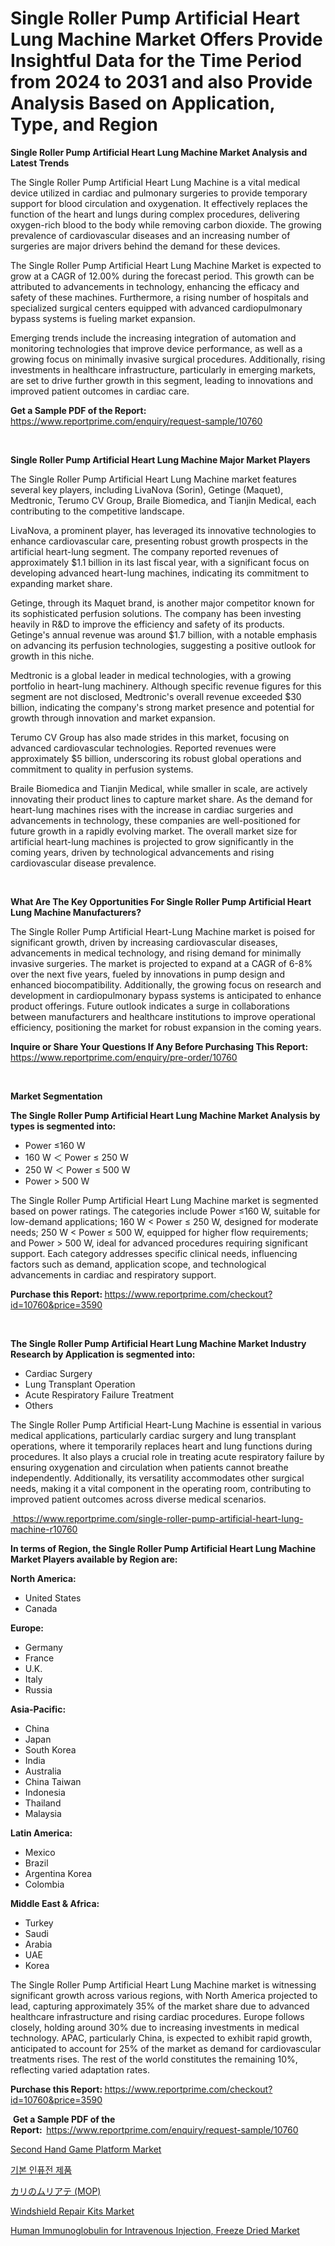 <p><h1>Single Roller Pump Artificial Heart Lung Machine Market Offers Provide Insightful Data for the Time Period from 2024 to 2031 and also Provide Analysis Based on Application, Type, and Region</h1></p><p><strong>Single Roller Pump Artificial Heart Lung Machine Market Analysis and Latest Trends</strong></p>
<p><p>The Single Roller Pump Artificial Heart Lung Machine is a vital medical device utilized in cardiac and pulmonary surgeries to provide temporary support for blood circulation and oxygenation. It effectively replaces the function of the heart and lungs during complex procedures, delivering oxygen-rich blood to the body while removing carbon dioxide. The growing prevalence of cardiovascular diseases and an increasing number of surgeries are major drivers behind the demand for these devices.</p><p>The Single Roller Pump Artificial Heart Lung Machine Market is expected to grow at a CAGR of 12.00% during the forecast period. This growth can be attributed to advancements in technology, enhancing the efficacy and safety of these machines. Furthermore, a rising number of hospitals and specialized surgical centers equipped with advanced cardiopulmonary bypass systems is fueling market expansion. </p><p>Emerging trends include the increasing integration of automation and monitoring technologies that improve device performance, as well as a growing focus on minimally invasive surgical procedures. Additionally, rising investments in healthcare infrastructure, particularly in emerging markets, are set to drive further growth in this segment, leading to innovations and improved patient outcomes in cardiac care.</p></p>
<p><strong>Get a Sample PDF of the Report:&nbsp;</strong> <a href="https://www.reportprime.com/enquiry/request-sample/10760">https://www.reportprime.com/enquiry/request-sample/10760</a></p>
<p>&nbsp;</p>
<p><strong>Single Roller Pump Artificial Heart Lung Machine Major Market Players</strong></p>
<p><p>The Single Roller Pump Artificial Heart Lung Machine market features several key players, including LivaNova (Sorin), Getinge (Maquet), Medtronic, Terumo CV Group, Braile Biomedica, and Tianjin Medical, each contributing to the competitive landscape.</p><p>LivaNova, a prominent player, has leveraged its innovative technologies to enhance cardiovascular care, presenting robust growth prospects in the artificial heart-lung segment. The company reported revenues of approximately $1.1 billion in its last fiscal year, with a significant focus on developing advanced heart-lung machines, indicating its commitment to expanding market share.</p><p>Getinge, through its Maquet brand, is another major competitor known for its sophisticated perfusion solutions. The company has been investing heavily in R&D to improve the efficiency and safety of its products. Getinge's annual revenue was around $1.7 billion, with a notable emphasis on advancing its perfusion technologies, suggesting a positive outlook for growth in this niche.</p><p>Medtronic is a global leader in medical technologies, with a growing portfolio in heart-lung machinery. Although specific revenue figures for this segment are not disclosed, Medtronic's overall revenue exceeded $30 billion, indicating the company's strong market presence and potential for growth through innovation and market expansion.</p><p>Terumo CV Group has also made strides in this market, focusing on advanced cardiovascular technologies. Reported revenues were approximately $5 billion, underscoring its robust global operations and commitment to quality in perfusion systems.</p><p>Braile Biomedica and Tianjin Medical, while smaller in scale, are actively innovating their product lines to capture market share. As the demand for heart-lung machines rises with the increase in cardiac surgeries and advancements in technology, these companies are well-positioned for future growth in a rapidly evolving market. The overall market size for artificial heart-lung machines is projected to grow significantly in the coming years, driven by technological advancements and rising cardiovascular disease prevalence.</p></p>
<p>&nbsp;</p>
<p><strong>What Are The Key Opportunities For Single Roller Pump Artificial Heart Lung Machine Manufacturers?</strong></p>
<p><p>The Single Roller Pump Artificial Heart-Lung Machine market is poised for significant growth, driven by increasing cardiovascular diseases, advancements in medical technology, and rising demand for minimally invasive surgeries. The market is projected to expand at a CAGR of 6-8% over the next five years, fueled by innovations in pump design and enhanced biocompatibility. Additionally, the growing focus on research and development in cardiopulmonary bypass systems is anticipated to enhance product offerings. Future outlook indicates a surge in collaborations between manufacturers and healthcare institutions to improve operational efficiency, positioning the market for robust expansion in the coming years.</p></p>
<p><strong>Inquire or Share Your Questions If Any Before Purchasing This Report:</strong> <a href="https://www.reportprime.com/enquiry/pre-order/10760">https://www.reportprime.com/enquiry/pre-order/10760</a></p>
<p>&nbsp;</p>
<p><strong>Market Segmentation</strong></p>
<p><strong>The Single Roller Pump Artificial Heart Lung Machine Market Analysis by types is segmented into:</strong></p>
<p><ul><li>Power ≤160 W</li><li>160 W ＜ Power ≤ 250 W</li><li>250 W ＜ Power ≤ 500 W</li><li>Power > 500 W</li></ul></p>
<p><p>The Single Roller Pump Artificial Heart Lung Machine market is segmented based on power ratings. The categories include Power ≤160 W, suitable for low-demand applications; 160 W < Power ≤ 250 W, designed for moderate needs; 250 W < Power ≤ 500 W, equipped for higher flow requirements; and Power > 500 W, ideal for advanced procedures requiring significant support. Each category addresses specific clinical needs, influencing factors such as demand, application scope, and technological advancements in cardiac and respiratory support.</p></p>
<p><strong>Purchase this Report:&nbsp;</strong><a href="https://www.reportprime.com/checkout?id=10760&price=3590">https://www.reportprime.com/checkout?id=10760&price=3590</a></p>
<p>&nbsp;</p>
<p><strong>The Single Roller Pump Artificial Heart Lung Machine Market Industry Research by Application is segmented into:</strong></p>
<p><ul><li>Cardiac Surgery</li><li>Lung Transplant Operation</li><li>Acute Respiratory Failure Treatment</li><li>Others</li></ul></p>
<p><p>The Single Roller Pump Artificial Heart-Lung Machine is essential in various medical applications, particularly cardiac surgery and lung transplant operations, where it temporarily replaces heart and lung functions during procedures. It also plays a crucial role in treating acute respiratory failure by ensuring oxygenation and circulation when patients cannot breathe independently. Additionally, its versatility accommodates other surgical needs, making it a vital component in the operating room, contributing to improved patient outcomes across diverse medical scenarios.</p></p>
<p><a href="https://www.reportprime.com/single-roller-pump-artificial-heart-lung-machine-r10760">&nbsp;https://www.reportprime.com/single-roller-pump-artificial-heart-lung-machine-r10760</a></p>
<p><strong>In terms of Region, the Single Roller Pump Artificial Heart Lung Machine Market Players available by Region are:</strong></p>
<p>
    <p> <strong> North America: </strong>
        <ul>
            <li>United States</li>
            <li>Canada</li>
        </ul>
        </p> 
    <p> <strong> Europe: </strong>
        <ul>
            <li>Germany</li>
            <li>France</li>
            <li>U.K.</li>
            <li>Italy</li>
            <li>Russia</li>
        </ul>
        </p> 
    <p> <strong> Asia-Pacific: </strong>
        <ul>
            <li>China</li>
            <li>Japan</li>
            <li>South Korea</li>
            <li>India</li>
            <li>Australia</li>
            <li>China Taiwan</li>
            <li>Indonesia</li>
            <li>Thailand</li>
            <li>Malaysia</li>
        </ul>
        </p> 
    <p> <strong> Latin America: </strong>
        <ul>
            <li>Mexico</li>
            <li>Brazil</li>
            <li>Argentina Korea</li>
            <li>Colombia</li>
        </ul>
        </p> 
    <p> <strong> Middle East & Africa: </strong>
        <ul>
            <li>Turkey</li>
            <li>Saudi</li>
            <li>Arabia</li>
            <li>UAE</li>
            <li>Korea</li>
        </ul>
    </p>
    </p>
<p><p>The Single Roller Pump Artificial Heart Lung Machine market is witnessing significant growth across various regions, with North America projected to lead, capturing approximately 35% of the market share due to advanced healthcare infrastructure and rising cardiac procedures. Europe follows closely, holding around 30% due to increasing investments in medical technology. APAC, particularly China, is expected to exhibit rapid growth, anticipated to account for 25% of the market as demand for cardiovascular treatments rises. The rest of the world constitutes the remaining 10%, reflecting varied adaptation rates.</p></p>
<p><strong>Purchase this Report: </strong><a href="https://www.reportprime.com/checkout?id=10760&price=3590">https://www.reportprime.com/checkout?id=10760&price=3590</a></p>
<p>&nbsp;<strong>Get a Sample PDF of the Report:&nbsp;&nbsp;</strong><a href="https://www.reportprime.com/enquiry/request-sample/10760">https://www.reportprime.com/enquiry/request-sample/10760</a></p>
<p><strong></strong></p>
<p><p><a href="https://medium.com/@joeyojholms59/second-hand-game-platform-market-evolution-global-trends-and-regional-dynamics-2024-2031-5de141ae7397">Second Hand Game Platform Market</a></p><p><a href="https://medium.com/@avaoneill70/%EC%84%B8%EA%B3%84-basic-infusion-products-market-%EC%9D%80-2024%EC%97%90%EC%84%9C-2031%EB%A1%9C-%EC%97%B0%ED%8F%89%EA%B7%A0-%EC%A6%9D%EA%B0%80%EC%9C%A8%EC%9D%84-%EB%B3%B4%EC%9D%BC-%EA%B2%83%EC%9C%BC%EB%A1%9C-%EC%98%88%EC%83%81%EB%90%A9%EB%8B%88%EB%8B%A4-e281a3b4a7a3">기본 인퓨전 제품</a></p><p><a href="https://medium.com/@adfwe254/muriate-of-potash-mop-market-%E3%81%AE%E3%82%B0%E3%83%AD%E3%83%BC%E3%83%90%E3%83%AB%E5%B8%82%E5%A0%B4%E6%A6%82%E8%A6%81%E3%81%AF-%E4%B8%96%E7%95%8C%E3%81%8A%E3%82%88%E3%81%B3%E4%B8%BB%E8%A6%81%E5%B8%82%E5%A0%B4%E3%81%AB%E3%81%8A%E3%81%91%E3%82%8B%E6%A5%AD%E7%95%8C%E3%81%AB%E5%BD%B1%E9%9F%BF%E3%82%92%E4%B8%8E%E3%81%88%E3%82%8B%E4%B8%BB%E8%A6%81%E3%81%AA%E3%83%88%E3%83%AC%E3%83%B3%E3%83%89%E3%81%AB%E3%81%A4%E3%81%84%E3%81%A6-%E7%8B%AC%E8%87%AA%E3%81%AE%E8%A6%96%E7%82%B9%E3%82%92%E6%8F%90%E4%BE%9B%E3%81%97%E3%81%BE%E3%81%99-009f3d405c97">カリのムリアテ (MOP)</a></p><p><a href="https://www.linkedin.com/pulse/in-depth-analysis-global-windshield-repair-kits-market-scope-prcwf?trackingId=0WF%2BRL5tSUWHTqb7B3lTtQ%3D%3D">Windshield Repair Kits Market</a></p><p><a href="https://issuu.com/reportprime-2/docs/human-immunoglobulin-for-intravenou_b0757b5197501e">Human Immunoglobulin for Intravenous Injection, Freeze Dried Market</a></p></p>